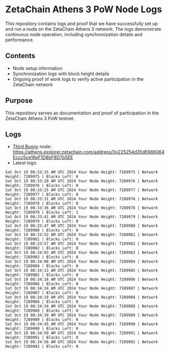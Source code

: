 # ZetaChain Athens 3 PoW Node Logs
This repository contains logs and proof that we have successfully set up and run a node on the ZetaChain Athens 3 network. The logs demonstrate continuous node operation, including synchronization details and performance.

## Contents
- Node setup information
- Synchronization logs with block height details
- Ongoing proof of work logs to verify active participation in the ZetaChain network

## Purpose
This repository serves as documentation and proof of participation in the ZetaChain Athens 3 PoW testnet.

## Logs

- [Third Bunny](https://thirdbunny.xyz/) node: https://athens.explorer.zetachain.com/address/0x225254d35dE666064Eccc5ce16eF1D8bF8D7b5EE
- Latest logs:
```
Sat Oct 19 08:33:15 AM UTC 2024 Your Node Height: 7289975 | Network Height: 7289975 | Blocks Left: 0
Sat Oct 19 08:33:20 AM UTC 2024 Your Node Height: 7289976 | Network Height: 7289976 | Blocks Left: 0
Sat Oct 19 08:33:25 AM UTC 2024 Your Node Height: 7289977 | Network Height: 7289977 | Blocks Left: 0
Sat Oct 19 08:33:31 AM UTC 2024 Your Node Height: 7289978 | Network Height: 7289978 | Blocks Left: 0
Sat Oct 19 08:33:36 AM UTC 2024 Your Node Height: 7289978 | Network Height: 7289979 | Blocks Left: 1
Sat Oct 19 08:33:41 AM UTC 2024 Your Node Height: 7289979 | Network Height: 7289979 | Blocks Left: 0
Sat Oct 19 08:33:47 AM UTC 2024 Your Node Height: 7289980 | Network Height: 7289980 | Blocks Left: 0
Sat Oct 19 08:33:52 AM UTC 2024 Your Node Height: 7289981 | Network Height: 7289981 | Blocks Left: 0
Sat Oct 19 08:33:57 AM UTC 2024 Your Node Height: 7289982 | Network Height: 7289982 | Blocks Left: 0
Sat Oct 19 08:34:03 AM UTC 2024 Your Node Height: 7289983 | Network Height: 7289983 | Blocks Left: 0
Sat Oct 19 08:34:08 AM UTC 2024 Your Node Height: 7289984 | Network Height: 7289984 | Blocks Left: 0
Sat Oct 19 08:34:13 AM UTC 2024 Your Node Height: 7289985 | Network Height: 7289985 | Blocks Left: 0
Sat Oct 19 08:34:18 AM UTC 2024 Your Node Height: 7289986 | Network Height: 7289986 | Blocks Left: 0
Sat Oct 19 08:34:24 AM UTC 2024 Your Node Height: 7289987 | Network Height: 7289987 | Blocks Left: 0
Sat Oct 19 08:34:29 AM UTC 2024 Your Node Height: 7289988 | Network Height: 7289988 | Blocks Left: 0
Sat Oct 19 08:34:34 AM UTC 2024 Your Node Height: 7289988 | Network Height: 7289988 | Blocks Left: 0
Sat Oct 19 08:34:39 AM UTC 2024 Your Node Height: 7289989 | Network Height: 7289989 | Blocks Left: 0
Sat Oct 19 08:34:45 AM UTC 2024 Your Node Height: 7289990 | Network Height: 7289990 | Blocks Left: 0
Sat Oct 19 08:34:50 AM UTC 2024 Your Node Height: 7289991 | Network Height: 7289991 | Blocks Left: 0
Sat Oct 19 08:34:56 AM UTC 2024 Your Node Height: 7289992 | Network Height: 7289992 | Blocks Left: 0
```
